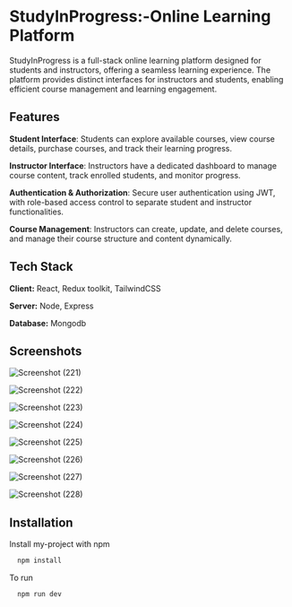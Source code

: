 
# StudyInProgress:-Online Learning Platform

StudyInProgress is a full-stack online learning platform designed for students and instructors, offering a seamless learning experience. The platform provides distinct interfaces for instructors and students, enabling efficient course management and learning engagement.


## Features

**Student Interface**: Students can explore available courses, view course details, purchase courses, and track their learning progress. 

**Instructor Interface**: Instructors have a dedicated dashboard to manage course content, track enrolled students, and monitor progress.

**Authentication & Authorization**: Secure user authentication using JWT, with role-based access control to separate student and instructor functionalities.

**Course Management**:  Instructors can create, update, and delete courses, and manage their course structure and content dynamically. 



## Tech Stack

**Client:** React, Redux toolkit, TailwindCSS

**Server:** Node, Express

**Database:** Mongodb


## Screenshots
![Screenshot (221)](https://github.com/user-attachments/assets/d506fbae-5c10-40b6-b23f-5f7979d9d60d)

![Screenshot (222)](https://github.com/user-attachments/assets/6dd09be8-0711-4218-b40a-049f5cd289a8)

![Screenshot (223)](https://github.com/user-attachments/assets/03446da8-260d-4867-9c90-72c8f2b2cfca)

![Screenshot (224)](https://github.com/user-attachments/assets/51a44315-2ef7-4c82-9260-3126fb885626)

![Screenshot (225)](https://github.com/user-attachments/assets/ff5456fe-9031-45e6-8e82-411313bc7af1)

![Screenshot (226)](https://github.com/user-attachments/assets/64889cfd-b8d1-4c09-aeac-40adfd060ad4)

![Screenshot (227)](https://github.com/user-attachments/assets/76a7def6-e27c-49fd-9099-bf21bb11b14e)

![Screenshot (228)](https://github.com/user-attachments/assets/bd79410b-c8d3-4142-96d4-127f94e33916)


## Installation

Install my-project with npm

```bash
  npm install
```

To run

```bash
  npm run dev
```
    
